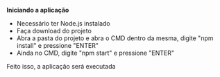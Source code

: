 **Iniciando a aplicação**

- Necessário ter Node.js instalado
- Faça download do projeto
- Abra a pasta do projeto e abra o CMD dentro da mesma, digite "npm install" e pressione "ENTER" 
- Ainda no CMD, digite "npm start" e pressione "ENTER"

Feito isso, a aplicação será executada
